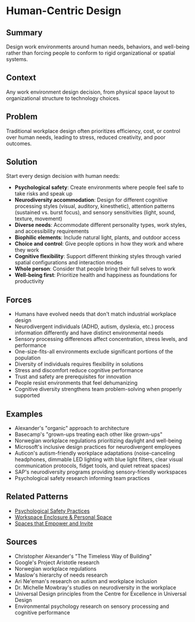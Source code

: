 ---
---
# Human-Centric Design

## Summary
Design work environments around human needs, behaviors, and well-being rather than forcing people to conform to rigid organizational or spatial systems.

## Context
Any work environment design decision, from physical space layout to organizational structure to technology choices.

## Problem
Traditional workplace design often prioritizes efficiency, cost, or control over human needs, leading to stress, reduced creativity, and poor outcomes.

## Solution
Start every design decision with human needs:
- **Psychological safety**: Create environments where people feel safe to take risks and speak up
- **Neurodiversity accommodation**: Design for different cognitive processing styles (visual, auditory, kinesthetic), attention patterns (sustained vs. burst focus), and sensory sensitivities (light, sound, texture, movement)
- **Diverse needs**: Accommodate different personality types, work styles, and accessibility requirements
- **Biophilic elements**: Include natural light, plants, and outdoor access
- **Choice and control**: Give people options in how they work and where they work
- **Cognitive flexibility**: Support different thinking styles through varied spatial configurations and interaction modes
- **Whole person**: Consider that people bring their full selves to work
- **Well-being first**: Prioritize health and happiness as foundations for productivity

## Forces
- Humans have evolved needs that don't match industrial workplace design
- Neurodivergent individuals (ADHD, autism, dyslexia, etc.) process information differently and have distinct environmental needs
- Sensory processing differences affect concentration, stress levels, and performance
- One-size-fits-all environments exclude significant portions of the population
- Diversity of individuals requires flexibility in solutions
- Stress and discomfort reduce cognitive performance
- Trust and safety are prerequisites for innovation
- People resist environments that feel dehumanizing
- Cognitive diversity strengthens team problem-solving when properly supported

## Examples
- Alexander's "organic" approach to architecture
- Basecamp's "grown-ups treating each other like grown-ups"
- Norwegian workplace regulations prioritizing daylight and well-being
- Microsoft's inclusive design practices for neurodivergent employees
- Auticon's autism-friendly workplace adaptations (noise-canceling headphones, dimmable LED lighting with blue light filters, clear visual communication protocols, fidget tools, and quiet retreat spaces)
- SAP's neurodiversity programs providing sensory-friendly workspaces
- Psychological safety research informing team practices

## Related Patterns
- [Psychological Safety Practices](../organizational/psychological-safety-practices.md)
- [Workspace Enclosure & Personal Space](../architectural-spatial/workspace-enclosure-personal-space.md)
- [Spaces that Empower and Invite](spaces-empower-invite.md)

## Sources
- Christopher Alexander's "The Timeless Way of Building"
- Google's Project Aristotle research
- Norwegian workplace regulations
- Maslow's hierarchy of needs research
- Ari Ne'eman's research on autism and workplace inclusion
- Dr. Michelle Mowbray's studies on neurodiversity in the workplace
- Universal Design principles from the Centre for Excellence in Universal Design
- Environmental psychology research on sensory processing and cognitive performance
